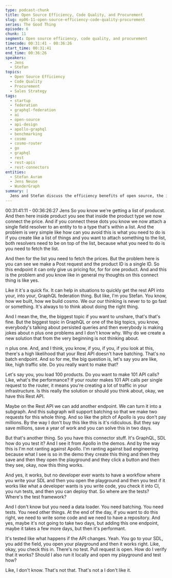 ```yaml
---
type: podcast-chunk
title: Open Source Efficiency, Code Quality, and Procurement
slug: ep06-11-open-source-efficiency-code-quality-procurement
series: The Good Thing
episode: 6
chunk: 11
segment: Open source efficiency, code quality, and procurement
timecode: 00:31:41 - 00:36:26
start_time: 00:31:41
end_time: 00:36:26
speakers:
  - Jens
  - Stefan
topics:
  - Open Source Efficiency
  - Code Quality
  - Procurement
  - Sales Strategy
tags:
  - startup
  - federation
  - graphql-federation
  - ai
  - open-source
  - api-design
  - apollo-graphql
  - benchmarking
  - cosmo
  - cosmo-router
  - go
  - graphql
  - rest
  - rest-apis
  - rest-connectors
entities:
  - Stefan Avram
  - Jens Neuse
  - WunderGraph
summary: |
  Jens and Stefan discuss the efficiency benefits of open source, the impact on code quality, and how open source can streamline procurement and sales processes for startups.
---
```


00:31:41:11 - 00:36:26:27
Jens
So you know we're getting a list of producst. And then here inside product you see that inside
the product type we now connect the price. And if you connect these dots you know we now
attach a single field resolver to an entity to to a type that's within a list. And the problem is very
simple like how can you avoid this is what you need to do is if you create like a list of things and
you want to attach something to the list, both resolvers need to be on top of the list, because
what you need to do is you need to fetch the list.

And then for the list you need to fetch the prices. But the problem here is you can see we make
a Post request and the product ID is a single ID. So this endpoint it can only give us pricing for,
for for one product. And and this is the problem and you know like in general my thoughts on
this connect thing is like yes.

Like it it's a quick fix. It can help in situations to quickly get the rest API into your, into your,
GraphQL federation thing. But like, I'm you Stefan. You know, how we built, how we build
cosmo. We our our thinking is never to to go fast or something. It's always to to think about
doing the right thing.

And I mean the, the, the biggest topic if you want to unshare, that's that's fine. But the biggest
topic in GraphQL or one of the big topics, you know, everybody's talking about persisted queries
and then everybody is making jokes about n plus one problems and I don't know why. Why do
we create a new solution that from the very beginning is not thinking about.

n plus one. And, and I think, you know, if you, if you, if you look at this, there's a high likelihood
that your Rest API doesn't have batching. That's no batch endpoint. And so for me, the big
question is, let's say you are like, like, high traffic site. Do you really want to make that?

Let's say you, you load 100 products. Do you want to make 101 API calls? Like, what's the
performance? If your router makes 101 API calls per single request to the router, it means
you're creating a lot of traffic in your infrastructure. Is this really the solution or should you think
about, okay, we have this Rest API.

Maybe on the Rest API we can add another endpoint. We can turn it into a subgraph. And this
subgraph will support batching so that we make two requests for this whole thing. And so like
the pitch of Apollo is you don't pay millions. By the way I don't buy this like this is it's ridiculous.
But they say save millions, save a year of work and you can solve this in two days.

But that's another thing. So you have this connector stuff. It's GraphQL, SDL how do you test it?
And I see it from Apollo in the demos. And by the way this is I'm not ranting against Apollo. I'm
ranting against bad engineering because what I see is so in the demo they create this thing and
then they save and then they open the playground and they click a button and then they see,
okay, now this thing works.

And yes, it works, but no developer ever wants to have a workflow where you write your SDL
and then you open the playground and then you test if it works like what a developer wants is
you write code, you check it into CI, you run tests, and then you can deploy that. So where are
the tests? Where's the test framework?

And I don't know but you need a data loader. You need batching. You need tests. You need
other things. At the end of the day, if you want to do this right, we need to write some code and
we need to have a repository. And yes, maybe it's not going to take two days, but adding this
one endpoint, maybe it takes a few more days, but then it's performant.

It's tested like what happens if the API changes. Yeah. You go to your SDL, you add the field,
you open your playground and then it works right. Like, okay, you check this in. There's no test.
Pull request is open. How do I verify that it works? Should I also run it locally and open my
playground and test how?

Like, I don't know. That's not that. That's not a I don't like it.